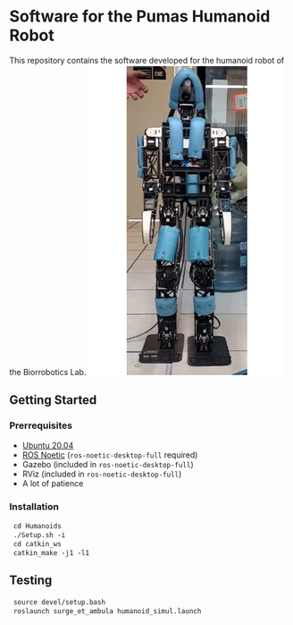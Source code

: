 # Software for the Pumas Humanoid Robot

This repository contains the software developed for the humanoid robot of the Biorrobotics Lab. 
![Humanoid photo](https://github.com/mnegretev/Humanoids/blob/eed79a5c102148e2fad110b6e99f638442f69420/Documentation/Images/HumanoidPhoto.png)

## Getting Started

### Prerrequisites

* [Ubuntu 20.04](https://releases.ubuntu.com/focal/)
* [ROS Noetic](http://wiki.ros.org/noetic/Installation/Ubuntu) (`ros-noetic-desktop-full` required)
* Gazebo (included in `ros-noetic-desktop-full`)
* RViz (included in `ros-noetic-desktop-full`)
* A lot of patience

### Installation

```
 cd Humanoids
 ./Setup.sh -i
 cd catkin_ws
 catkin_make -j1 -l1
```
## Testing
```
 source devel/setup.bash
 roslaunch surge_et_ambula humanoid_simul.launch
```
